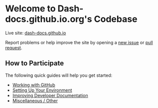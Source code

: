 # Welcome to Dash-docs.github.io.org's Codebase

Live site: [dash-docs.github.io](https://dash-docs.github.io)

Report problems or help improve the site by opening a [new issue](https://github.com/thephez/dash.org/issues/new) or [pull request](https://github.com/thephez/dash.org/compare).

## How to Participate
The following quick guides will help you get started:

<!--
+ [Becoming a Contributor](https://github.com/thephez/dash.org/blob/master/docs/become-a-contributor.md)
-->
+ [Working with GitHub](https://github.com/thephez/dash.org/blob/master/docs/working-with-github.md)
+ [Setting Up Your Environment](https://github.com/thephez/dash.org/blob/master/docs/setting-up-your-environment.md)
+ [Improving Developer Documentation](https://github.com/thephez/dash.org/blob/master/docs/contributing-to-developer-documentation.md)
+ [Miscellaneous / Other](https://github.com/thephez/dash.org/blob/master/docs/miscellaneous.md)
<!--
+ [Assisting with Translations](https://github.com/thephez/dash.org/blob/master/docs/assisting-with-translations.md)
+ [Managing Wallets](https://github.com/thephez/dash.org/blob/master/docs/managing-wallets.md)
+ [Adding Events, Release Notes and Alerts](https://github.com/thephez/dash.org/blob/master/docs/adding-events-release-notes-and-alerts.md)
+ [Adding Blog Posts](https://github.com/thephez/dash.org/blob/master/docs/adding-blog-posts.md)
-->
